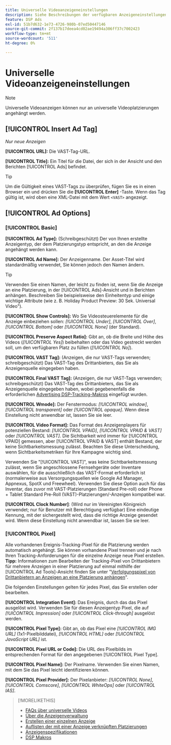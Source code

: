 ```yaml
---
title: Universelle Videoanzeigeneinstellungen
description: Siehe Beschreibungen der verfügbaren Anzeigeneinstellungen für universelle Videoanzeigen.
feature: DSP Ads
exl-id: 51b7d632-1e73-4726-980b-07ed50447146
source-git-commit: 2f137b17deea4cd02ae19494a306ff37c7002423
workflow-type: tm+mt
source-wordcount: '511'
ht-degree: 0%

---
```


# Universelle Videoanzeigeneinstellungen

>[!NOTE]
>
>Universelle Videoanzeigen können nur an universelle Videoplatzierungen angehängt werden.

## [!UICONTROL Insert Ad Tag]

*Nur neue Anzeigen*

**[!UICONTROL URL]:** Die VAST-Tag-URL.

**[!UICONTROL Title]:** Ein Titel für die Datei, der sich in der Ansicht und den Berichten [!UICONTROL Ads] befindet.

>[!TIP]
>
> Um die Gültigkeit eines VAST-Tags zu überprüfen, fügen Sie es in einen Browser ein und drücken Sie die **[!UICONTROL Enter]** -Taste. Wenn das Tag gültig ist, wird oben eine XML-Datei mit dem Wert `<VAST>` angezeigt.

## [!UICONTROL Ad Options]

### [!UICONTROL Basic]

**[!UICONTROL Ad Type]:** (Schreibgeschützt) Der von Ihnen erstellte Anzeigentyp, der dem Platzierungstyp entspricht, an den die Anzeige angehängt werden kann.

**[!UICONTROL Ad Name]:** Der Anzeigenname. Der Asset-Titel wird standardmäßig verwendet, Sie können jedoch den Namen ändern.

>[!TIP]
>
> Verwenden Sie einen Namen, der leicht zu finden ist, wenn Sie die Anzeige an eine Platzierung, in der [!UICONTROL Ads]-Ansicht und in Berichten anhängen. Beschreiben Sie beispielsweise den Einheitentyp und einige wichtige Attribute (wie z. B. Holiday Product Preview: 30 Sek. Universal Video&quot;).

**[!UICONTROL Show Controls]:** Wo Sie Videosteuerelemente für die Anzeige einbeziehen sollen: *[!UICONTROL Under]*, *[!UICONTROL Over]*, *[!UICONTROL Bottom]* oder *[!UICONTROL None]* (der Standard).

**[!UICONTROL Preserve Aspect Ratio]:** Gibt an, ob die Breite und Höhe des Videos (*[!UICONTROL Yes]*) beibehalten oder das Video gestreckt werden soll, um den verfügbaren Platz zu füllen (*[!UICONTROL No]*).

**[!UICONTROL VAST Tag]:** (Anzeigen, die nur VAST-Tags verwenden; schreibgeschützt) Das VAST-Tag des Drittanbieters, das Sie als Anzeigenquelle eingegeben haben.

**[!UICONTROL Final VAST Tag]:** (Anzeigen, die nur VAST-Tags verwenden; schreibgeschützt) Das VAST-Tag des Drittanbieters, das Sie als Anzeigenquelle eingegeben haben, wobei gegebenenfalls die erforderlichen [Advertising DSP-Tracking-Makros](/help/dsp/campaign-management/macros.md) eingefügt wurden.

**[!UICONTROL Wmode]:** Der Fenstermodus: *[!UICONTROL window]*, *[!UICONTROL transparent]* oder *[!UICONTROL opaque]*. Wenn diese Einstellung nicht anwendbar ist, lassen Sie sie leer.

**[!UICONTROL Video Format]:** Das Format des Anzeigenplayers für potenziellen Bestand: *[!UICONTROL VPAID]*, *[!UICONTROL VPAID & VAST]* oder *[!UICONTROL VAST]*. Die Sichtbarkeit wird immer für [!UICONTROL VPAID] gemessen, aber [!UICONTROL VPAID & VAST] enthält Bestand, der keine Sichtbarkeitsmessung zulässt. Beachten Sie diese Unterscheidung, wenn Sichtbarkeitsmetriken für Ihre Kampagne wichtig sind.

Verwenden Sie &quot;[!UICONTROL VAST]&quot;, was keine Sichtbarkeitsmessung zulässt, wenn Sie angeschlossene Fernsehgeräte oder Inventare auswählen, für die ausschließlich das VAST-Format erforderlich ist (normalerweise aus Versorgungsquellen wie Google Ad Manager, Appnexus, SpotX und Freewheel). Verwenden Sie diese Option auch für das Inventar, das zuvor mit VAST-Platzierungen (Standard Pre-roll) oder Phone + Tablet Standard Pre-Roll (VAST)-Platzierungen/-Anzeigen kompatibel war.

**[!UICONTROL Clock Number]**: (Wird nur im Vereinigten Königreich verwendet; nur für Benutzer mit Berechtigung verfügbar) Eine eindeutige Kennung, mit der sichergestellt wird, dass die richtige Anzeige gesendet wird. Wenn diese Einstellung nicht anwendbar ist, lassen Sie sie leer.

### [!UICONTROL Pixel]

Alle vorhandenen Ereignis-Tracking-Pixel für die Platzierung werden automatisch angehängt. Sie können vorhandene Pixel trennen und je nach Ihren Tracking-Anforderungen für die einzelne Anzeige neue Pixel erstellen. **Tipp:** Informationen zum Bearbeiten der Tracking-Pixel von Drittanbietern für mehrere Anzeigen in einer Platzierung auf einmal mithilfe der [!UICONTROL Ad Tools]-Ansicht finden Sie unter &quot;[Verfolgungspixel von Drittanbietern an Anzeigen an eine Platzierung anhängen](/help/dsp/campaign-management/ads/ad-attach-to-placement.md#attach-pixels-ads)&quot;.

Die folgenden Einstellungen gelten für jedes Pixel, das Sie erstellen oder bearbeiten.

**[!UICONTROL Integration Event]:** Das Ereignis, durch das das Pixel ausgelöst wird. Verwenden Sie für diesen Anzeigentyp Pixel, die auf *[!UICONTROL Impression]* oder *[!UICONTROL Click-through]* ausgelöst werden.

**[!UICONTROL Pixel Type]:** Gibt an, ob das Pixel eine *[!UICONTROL IMG URL]* (1x1-Pixelbilddatei), *[!UICONTROL HTML]* oder *[!UICONTROL JavaScript URL]* ist.

**[!UICONTROL Pixel URL or Code]:** Die URL des Pixelbilds im entsprechenden Format für den angegebenen [!UICONTROL Pixel Type].

**[!UICONTROL Pixel Name]:** Der Pixelname. Verwenden Sie einen Namen, mit dem Sie das Pixel leicht identifizieren können.

**[!UICONTROL Pixel Provider]:** Der Pixelanbieter: *[!UICONTROL None]*, *[!UICONTROL Comscore]*, *[!UICONTROL WhiteOps]* oder *[!UICONTROL IAS]*.

>[!MORELIKETHIS]
>
>* [FAQs über universelle Videos](/help/dsp/campaign-management/faq-universal-video.md)
>* [Über die Anzeigenverwaltung](ad-about.md)
>* [Erstellen einer einzelnen Anzeige](ad-create.md)
>* [Auflisten der mit einer Anzeige verknüpften Platzierungen](/help/dsp/campaign-management/ads/ad-list-placements.md)
>* [Anzeigenspezifikationen](ad-specs.md)
>* [DSP Makros](/help/dsp/campaign-management/macros.md)
